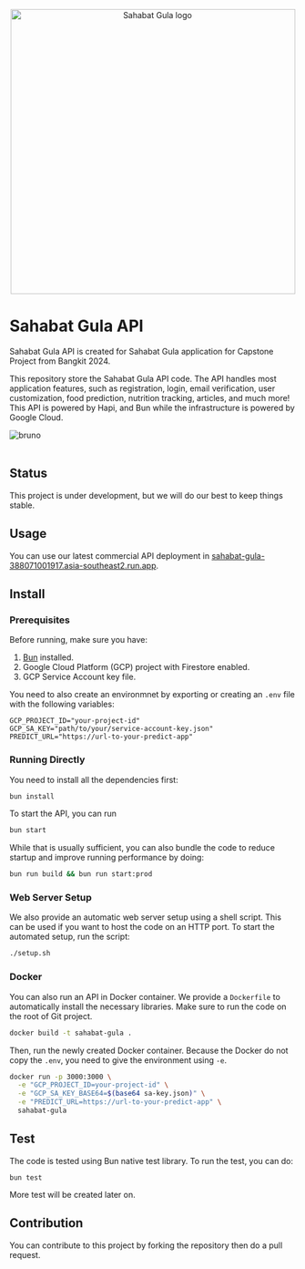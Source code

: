 <p align="center">
	<img width="500" alt="Sahabat Gula logo" src="assets/sahabat-gula.png">
</p>

# Sahabat Gula API

Sahabat Gula API is created for Sahabat Gula application for Capstone Project from Bangkit 2024.

This repository store the Sahabat Gula API code. The API handles most application features, such as registration, login, email verification, user customization, food prediction, nutrition tracking, articles, and much more! This API is powered by Hapi, and Bun while the infrastructure is powered by Google Cloud.

![bruno](assets/thumbnail-1.png) <br /><br />

## Status

This project is under development, but we will do our best to keep things stable.

## Usage

You can use our latest commercial API deployment in
[sahabat-gula-388071001917.asia-southeast2.run.app](https://sahabat-gula-388071001917.asia-southeast2.run.app).

## Install

### Prerequisites

Before running, make sure you have:

1. [Bun](https://bun.sh) installed.
2. Google Cloud Platform (GCP) project with Firestore enabled.
3. GCP Service Account key file.

You need to also create an environmnet by exporting or creating an `.env` file with the following variables:

```env
GCP_PROJECT_ID="your-project-id"
GCP_SA_KEY="path/to/your/service-account-key.json"
PREDICT_URL="https://url-to-your-predict-app"
```

### Running Directly

You need to install all the dependencies first:

```bash
bun install
```

To start the API, you can run

```bash
bun start
```

While that is usually sufficient, you can also bundle the code to reduce startup and improve running performance by doing:

```bash
bun run build && bun run start:prod
```

### Web Server Setup

We also provide an automatic web server setup using a shell script. This can be used if you want to host the code on an HTTP port. To start the automated setup, run the script:

```bash
./setup.sh
```

### Docker

You can also run an API in Docker container. We provide a `Dockerfile` to automatically install the necessary libraries. Make sure to run the code on the root of Git project.

```bash
docker build -t sahabat-gula .
```

Then, run the newly created Docker container. Because the Docker do not copy the `.env`, you need to give the environment using `-e`.

```bash
docker run -p 3000:3000 \
  -e "GCP_PROJECT_ID=your-project-id" \
  -e "GCP_SA_KEY_BASE64=$(base64 sa-key.json)" \
  -e "PREDICT_URL=https://url-to-your-predict-app" \
  sahabat-gula
```

## Test

The code is tested using Bun native test library. To run the test, you can do:

```
bun test
```

More test will be created later on.

## Contribution

You can contribute to this project by forking the repository then do a pull request.
